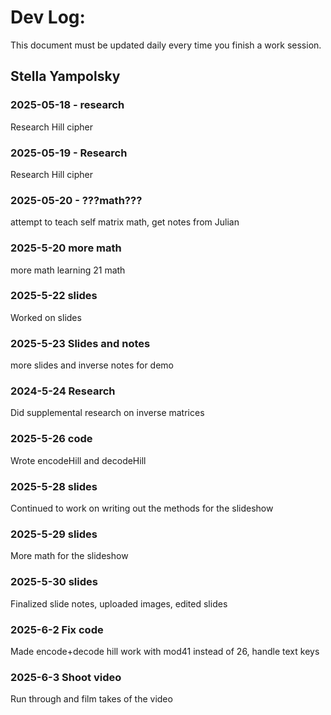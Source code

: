 # Dev Log:

This document must be updated daily every time you finish a work session.

## Stella Yampolsky

### 2025-05-18 - research
Research Hill cipher

### 2025-05-19 - Research
Research Hill cipher

### 2025-05-20 - ???math???
attempt to teach self matrix math, get notes from Julian

### 2025-5-20 more math
more math learning
21 math

### 2025-5-22 slides
Worked on slides

### 2025-5-23 Slides and notes
more slides and inverse notes for demo

### 2024-5-24 Research
Did supplemental research on inverse matrices

### 2025-5-26 code
Wrote encodeHill and decodeHill

### 2025-5-28 slides
Continued to work on writing out the methods for the slideshow

### 2025-5-29 slides
More math for the slideshow

### 2025-5-30 slides
Finalized slide notes, uploaded images, edited slides

### 2025-6-2 Fix code
Made encode+decode hill work with mod41 instead of 26, handle text keys

### 2025-6-3 Shoot video
Run through and film takes of the video

